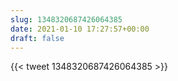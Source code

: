 ```yaml
---
slug: 1348320687426064385
date: 2021-01-10 17:27:57+00:00
draft: false
---
```


{{< tweet 1348320687426064385 >}}
